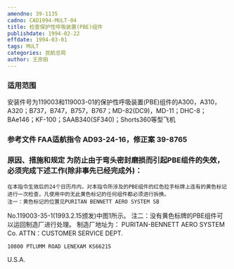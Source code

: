```yaml
---
amendno: 39-1135  
cadno: CAD1994-MULT-04  
title: 检查保护性呼吸装置(PBE)组件  
publishdate: 1994-02-22  
effdate: 1994-03-01  
tags: MULT  
categories: 民航总局  
author: 王彦田  
---
```

  
### 适用范围  
安装件号为119003和119003-01的保护性呼吸装置(PBE)组件的A300，A310，A320；B737，B747，B757，B767；MD-82(DC9)，MD-11；DHC-8；BAe146；KF-100；SAAB340(SF340)；Shorts360等型飞机  
  
<!--more-->  
### 参考文件    FAA适航指令 AD93-24-16，修正案 39-8765  
  
### 原因、措施和规定 为防止由于弯头密封磨损而引起PBE组件的失效，必须完成下述工作(除非事先已经完成外)：  
    在本指令生效后的24个日历月内，对本指令所涉及的PBE组件的红色拉手标牌上连有的黄色标记进行一次检查，凡使用中的无此黄色标记的任何组件都必须进行拆换。  
    注一：黄色标记的位置见PURITAN BENNETT AERO SYSTEM SB  
No.119003-35-1(1993.2.15颁发)中图1所示。     注二：没有黄色标牌的PBE组件可以运回制造厂进行处理。     制造厂地址为：     PURITAN-BENNETT AERO SYSTEM Co. ATTN：CUSTOMER SERVICE DEPT.  
        
    10800 PTLUMM ROAD LENEXAM KS66215  
U.S.A.  
